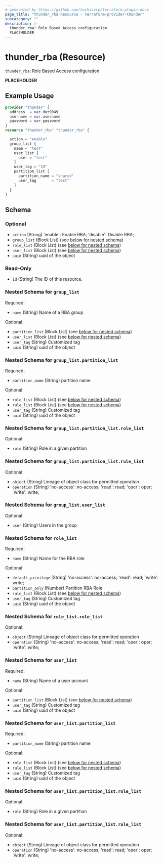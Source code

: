 ```yaml
---
# generated by https://github.com/hashicorp/terraform-plugin-docs
page_title: "thunder_rba Resource - terraform-provider-thunder"
subcategory: ""
description: |-
  thunder_rba: Role Based Access configuration
  PLACEHOLDER
---
```


# thunder_rba (Resource)

`thunder_rba`: Role Based Access configuration

__PLACEHOLDER__

## Example Usage

```terraform
provider "thunder" {
  address  = var.dut9049
  username = var.username
  password = var.password
}
resource "thunder_rba" "thunder_rba" {

  action = "enable"
  group_list {
    name = "test"
    user_list {
      user = "test"
    }
    user_tag = "10"
    partition_list {
      partition_name = "shared"
      user_tag       = "test"
    }
  }
}
```

<!-- schema generated by tfplugindocs -->
## Schema

### Optional

- `action` (String) 'enable': Enable RBA; 'disable': Disable RBA;
- `group_list` (Block List) (see [below for nested schema](#nestedblock--group_list))
- `role_list` (Block List) (see [below for nested schema](#nestedblock--role_list))
- `user_list` (Block List) (see [below for nested schema](#nestedblock--user_list))
- `uuid` (String) uuid of the object

### Read-Only

- `id` (String) The ID of this resource.

<a id="nestedblock--group_list"></a>
### Nested Schema for `group_list`

Required:

- `name` (String) Name of a RBA group

Optional:

- `partition_list` (Block List) (see [below for nested schema](#nestedblock--group_list--partition_list))
- `user_list` (Block List) (see [below for nested schema](#nestedblock--group_list--user_list))
- `user_tag` (String) Customized tag
- `uuid` (String) uuid of the object

<a id="nestedblock--group_list--partition_list"></a>
### Nested Schema for `group_list.partition_list`

Required:

- `partition_name` (String) partition name

Optional:

- `role_list` (Block List) (see [below for nested schema](#nestedblock--group_list--partition_list--role_list))
- `rule_list` (Block List) (see [below for nested schema](#nestedblock--group_list--partition_list--rule_list))
- `user_tag` (String) Customized tag
- `uuid` (String) uuid of the object

<a id="nestedblock--group_list--partition_list--role_list"></a>
### Nested Schema for `group_list.partition_list.role_list`

Optional:

- `role` (String) Role in a given partition


<a id="nestedblock--group_list--partition_list--rule_list"></a>
### Nested Schema for `group_list.partition_list.rule_list`

Optional:

- `object` (String) Lineage of object class for permitted operation
- `operation` (String) 'no-access': no-access; 'read': read; 'oper': oper; 'write': write;



<a id="nestedblock--group_list--user_list"></a>
### Nested Schema for `group_list.user_list`

Optional:

- `user` (String) Users in the group



<a id="nestedblock--role_list"></a>
### Nested Schema for `role_list`

Required:

- `name` (String) Name for the RBA role

Optional:

- `default_privilege` (String) 'no-access': no-access; 'read': read; 'write': write;
- `partition_only` (Number) Partition RBA Role
- `rule_list` (Block List) (see [below for nested schema](#nestedblock--role_list--rule_list))
- `user_tag` (String) Customized tag
- `uuid` (String) uuid of the object

<a id="nestedblock--role_list--rule_list"></a>
### Nested Schema for `role_list.rule_list`

Optional:

- `object` (String) Lineage of object class for permitted operation
- `operation` (String) 'no-access': no-access; 'read': read; 'oper': oper; 'write': write;



<a id="nestedblock--user_list"></a>
### Nested Schema for `user_list`

Required:

- `name` (String) Name of a user account

Optional:

- `partition_list` (Block List) (see [below for nested schema](#nestedblock--user_list--partition_list))
- `user_tag` (String) Customized tag
- `uuid` (String) uuid of the object

<a id="nestedblock--user_list--partition_list"></a>
### Nested Schema for `user_list.partition_list`

Required:

- `partition_name` (String) partition name

Optional:

- `role_list` (Block List) (see [below for nested schema](#nestedblock--user_list--partition_list--role_list))
- `rule_list` (Block List) (see [below for nested schema](#nestedblock--user_list--partition_list--rule_list))
- `user_tag` (String) Customized tag
- `uuid` (String) uuid of the object

<a id="nestedblock--user_list--partition_list--role_list"></a>
### Nested Schema for `user_list.partition_list.role_list`

Optional:

- `role` (String) Role in a given partition


<a id="nestedblock--user_list--partition_list--rule_list"></a>
### Nested Schema for `user_list.partition_list.rule_list`

Optional:

- `object` (String) Lineage of object class for permitted operation
- `operation` (String) 'no-access': no-access; 'read': read; 'oper': oper; 'write': write;



